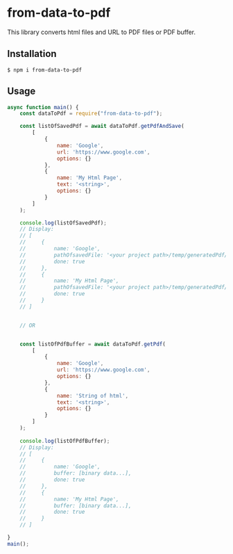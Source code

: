 # from-data-to-pdf
This library converts html files and URL to PDF files or PDF buffer.

## Installation
```$ npm i from-data-to-pdf```

## Usage
```js
async function main() {
    const dataToPdf = require("from-data-to-pdf");

    const listOfSavedPdf = await dataToPdf.getPdfAndSave(
        [
            {
                name: 'Google',
                url: 'https://www.google.com',
                options: {}
            },
            {
                name: 'My Html Page',
                text: '<string>',
                options: {}
            }
        ]
    );

    console.log(listOfSavedPdf);
    // Display:
    // [
    //     {
    //         name: 'Google',
    //         pathOfsavedFile: '<your project path>/temp/generatedPdf/Google1614854566504.pdf',
    //         done: true
    //     },
    //     {
    //         name: 'My Html Page',
    //         pathOfsavedFile: '<your project path>/temp/generatedPdf/Google1614854565481.pdf',
    //         done: true
    //     }
    // ]


    // OR


    const listOfPdfBuffer = await dataToPdf.getPdf(
        [
            {
                name: 'Google',
                url: 'https://www.google.com',
                options: {}
            },
            {
                name: 'String of html',
                text: '<string>',
                options: {}
            }
        ]
    );
    
    console.log(listOfPdfBuffer);
    // Display:
    // [
    //     {
    //         name: 'Google',
    //         buffer: [binary data...],
    //         done: true
    //     },
    //     {
    //         name: 'My Html Page',
    //         buffer: [binary data...],
    //         done: true
    //     }
    // ]

}
main();
```